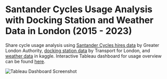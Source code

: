 # Santander Cycles Usage Analysis with Docking Station and Weather Data in London (2015 - 2023)

Share cycle usage analysis using [Santander Cycles hires data](https://console.cloud.google.com/marketplace/product/greater-london-authority/london-bicycles?hl=en-GB&inv=1&invt=Abh_CA&project=firm-solution-441714-r2) by Greater London Authority, [docking station data](https://data.london.gov.uk/dataset/cycle-hire-availability) by Transport for London, and [weather data](https://www.kaggle.com/datasets/hmavrodiev/london-bike-sharing-dataset) in kaggle. Interactive Tableau dashboard for usage overview can be found [here](https://public.tableau.com/app/profile/naoki.kojima/viz/london_cycle/Dashboard1?publish=yes).

![Tableau Dashboard Screenshot](./Tableau%20Dashboard%20Screenshot.png)
